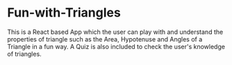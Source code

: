 # Fun-with-Triangles

This is a React based App which the user can play with and understand the properties of triangle such as the Area, Hypotenuse and Angles of a Triangle in a fun way. A Quiz is also included to check the user's knowledge of triangles.
